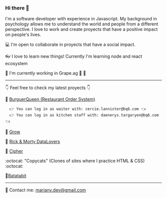 
### Hi there 👋

I'm a software developer with experience in Javascript. My background in psychology allows me to understand the world and people from a different perspective. I love to work and create proyects that have a positive impact on people's lives. 

💻 I'm open to collaborate in proyects that have a social impact.

👓 I love to learn new things! Currently I'm learning node and react ecosystem

🏢 I'm currently working in Grape.ag 🙌 🍇

-------------------------------------------------------------------------------------
👇 Feel free to check my latest proyects 👇
  
  🔸 [BurguerQueen (Restaurant Order System)](https://marian-cdmx-013-burger-queen-api-client-gccq.vercel.app/) 
      
      👉 You can log in as waiter with: cercie.lannister@bq6.com 👈
      👉 You can log in as kitchen staff with: daenerys.targaryen@bq6.com 👈
  
  🔹 [Grow](https://social-network-grow.web.app/wall)

  🔸 [Rick & Morty DataLovers](https://marianrav.github.io/CDMX013-data-lovers/)

  🔹 [Cipher](https://blindmessage-cipher-marian-lab-mex013.netlify.app/)
  
 :octocat: "Copycats" (Clones of sites where I practice HTML & CSS) :octocat:
 
  🔸[Batatabit](https://marianrav.github.io/Batatabit-replica/)

-------------------------------------------------------------------------------------

📧 Contact me: marianv.dev@gmail.com

